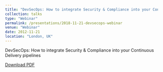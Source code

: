 ```yaml
---
title: "DevSecOps: How to integrate Security & Compliance into your Continuous Delivery pipelines"
collection: talks
type: "Webinar"
permalink: /presentations/2018-11-21-devsecops-webinar
venue: "Webinar"
date: 2012-11-21
location: "London, UK"
---
```


DevSecOps: How to integrate Security & Compliance into your Continuous Delivery pipelines

[Download PDF](/files/Micro%20Focus%20-%20DevSecOps%20and%20Continuous%20Delivery.pdf)
